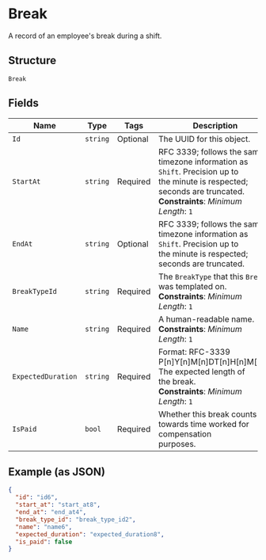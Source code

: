 
# Break

A record of an employee's break during a shift.

## Structure

`Break`

## Fields

| Name | Type | Tags | Description |
|  --- | --- | --- | --- |
| `Id` | `string` | Optional | The UUID for this object. |
| `StartAt` | `string` | Required | RFC 3339; follows the same timezone information as `Shift`. Precision up to<br>the minute is respected; seconds are truncated.<br>**Constraints**: *Minimum Length*: `1` |
| `EndAt` | `string` | Optional | RFC 3339; follows the same timezone information as `Shift`. Precision up to<br>the minute is respected; seconds are truncated. |
| `BreakTypeId` | `string` | Required | The `BreakType` that this `Break` was templated on.<br>**Constraints**: *Minimum Length*: `1` |
| `Name` | `string` | Required | A human-readable name.<br>**Constraints**: *Minimum Length*: `1` |
| `ExpectedDuration` | `string` | Required | Format: RFC-3339 P[n]Y[n]M[n]DT[n]H[n]M[n]S. The expected length of<br>the break.<br>**Constraints**: *Minimum Length*: `1` |
| `IsPaid` | `bool` | Required | Whether this break counts towards time worked for compensation<br>purposes. |

## Example (as JSON)

```json
{
  "id": "id6",
  "start_at": "start_at8",
  "end_at": "end_at4",
  "break_type_id": "break_type_id2",
  "name": "name6",
  "expected_duration": "expected_duration8",
  "is_paid": false
}
```

